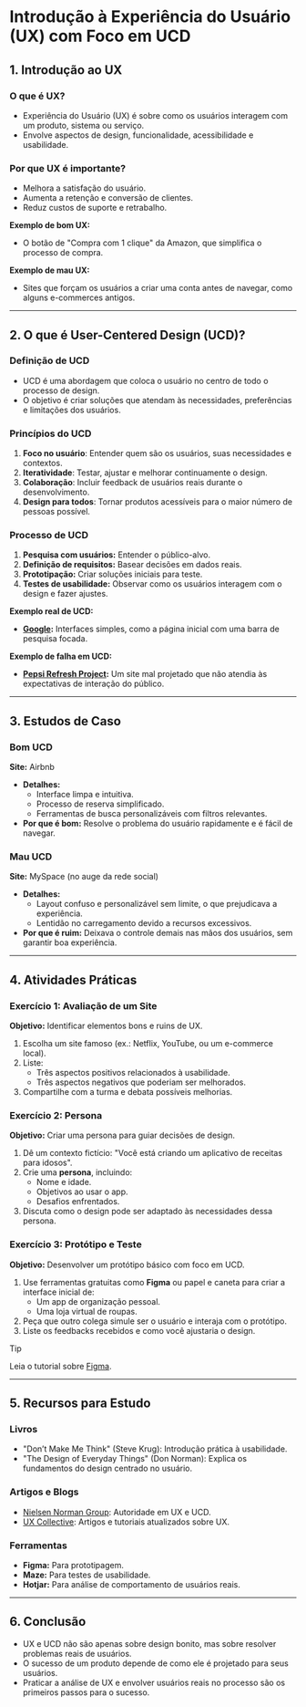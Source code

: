 # Introdução à Experiência do Usuário (UX) com Foco em UCD

## **1. Introdução ao UX**

### **O que é UX?**
- Experiência do Usuário (UX) é sobre como os usuários interagem com um produto, sistema ou serviço.
- Envolve aspectos de design, funcionalidade, acessibilidade e usabilidade.

### **Por que UX é importante?**
- Melhora a satisfação do usuário.
- Aumenta a retenção e conversão de clientes.
- Reduz custos de suporte e retrabalho.

**Exemplo de bom UX:**  
- O botão de "Compra com 1 clique" da Amazon, que simplifica o processo de compra.

**Exemplo de mau UX:**  
- Sites que forçam os usuários a criar uma conta antes de navegar, como alguns e-commerces antigos.

---

## **2. O que é User-Centered Design (UCD)?**

### **Definição de UCD**
- UCD é uma abordagem que coloca o usuário no centro de todo o processo de design.
- O objetivo é criar soluções que atendam às necessidades, preferências e limitações dos usuários.

### **Princípios do UCD**
1. **Foco no usuário**: Entender quem são os usuários, suas necessidades e contextos.
2. **Iteratividade**: Testar, ajustar e melhorar continuamente o design.
3. **Colaboração**: Incluir feedback de usuários reais durante o desenvolvimento.
4. **Design para todos**: Tornar produtos acessíveis para o maior número de pessoas possível.

### **Processo de UCD**
1. **Pesquisa com usuários:** Entender o público-alvo.
2. **Definição de requisitos:** Basear decisões em dados reais.
3. **Prototipação:** Criar soluções iniciais para teste.
4. **Testes de usabilidade:** Observar como os usuários interagem com o design e fazer ajustes.

**Exemplo real de UCD:**  
- **[Google](https://www.google.com/):** Interfaces simples, como a página inicial com uma barra de pesquisa focada.

**Exemplo de falha em UCD:**  
- **[Pepsi Refresh Project](https://www.refresheverything.ca/):** Um site mal projetado que não atendia às expectativas de interação do público.

---

## **3. Estudos de Caso**

### **Bom UCD**
**Site:** Airbnb  
- **Detalhes:**
  - Interface limpa e intuitiva.
  - Processo de reserva simplificado.
  - Ferramentas de busca personalizáveis com filtros relevantes.
- **Por que é bom:** Resolve o problema do usuário rapidamente e é fácil de navegar.

### **Mau UCD**
**Site:** MySpace (no auge da rede social)  
- **Detalhes:**
  - Layout confuso e personalizável sem limite, o que prejudicava a experiência.
  - Lentidão no carregamento devido a recursos excessivos.
- **Por que é ruim:** Deixava o controle demais nas mãos dos usuários, sem garantir boa experiência.

---

## **4. Atividades Práticas**

### **Exercício 1: Avaliação de um Site**
**Objetivo:** Identificar elementos bons e ruins de UX.  
1. Escolha um site famoso (ex.: Netflix, YouTube, ou um e-commerce local).  
2. Liste:
   - Três aspectos positivos relacionados à usabilidade.
   - Três aspectos negativos que poderiam ser melhorados.  
3. Compartilhe com a turma e debata possíveis melhorias.

### **Exercício 2: Persona**
**Objetivo:** Criar uma persona para guiar decisões de design.  
1. Dê um contexto fictício: "Você está criando um aplicativo de receitas para idosos".  
2. Crie uma **persona**, incluindo:
   - Nome e idade.
   - Objetivos ao usar o app.
   - Desafios enfrentados.  
3. Discuta como o design pode ser adaptado às necessidades dessa persona.

### **Exercício 3: Protótipo e Teste**
**Objetivo:** Desenvolver um protótipo básico com foco em UCD.  
1. Use ferramentas gratuitas como **Figma** ou papel e caneta para criar a interface inicial de:
   - Um app de organização pessoal.
   - Uma loja virtual de roupas.  
2. Peça que outro colega simule ser o usuário e interaja com o protótipo.
3. Liste os feedbacks recebidos e como você ajustaria o design.

>[!TIP]
>Leia o tutorial sobre <a href="Tutorial Básico do Figma.md">Figma</a>.

---

## **5. Recursos para Estudo**

### **Livros**
- "Don’t Make Me Think" (Steve Krug): Introdução prática à usabilidade.
- "The Design of Everyday Things" (Don Norman): Explica os fundamentos do design centrado no usuário.

### **Artigos e Blogs**
- [Nielsen Norman Group](https://www.nngroup.com): Autoridade em UX e UCD.
- [UX Collective](https://uxdesign.cc): Artigos e tutoriais atualizados sobre UX.

### **Ferramentas**
- **Figma:** Para prototipagem.
- **Maze:** Para testes de usabilidade.
- **Hotjar:** Para análise de comportamento de usuários reais.

---

## **6. Conclusão**
- UX e UCD não são apenas sobre design bonito, mas sobre resolver problemas reais de usuários.
- O sucesso de um produto depende de como ele é projetado para seus usuários.
- Praticar a análise de UX e envolver usuários reais no processo são os primeiros passos para o sucesso.
